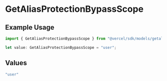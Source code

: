 # GetAliasProtectionBypassScope

## Example Usage

```typescript
import { GetAliasProtectionBypassScope } from "@vercel/sdk/models/getaliasop.js";

let value: GetAliasProtectionBypassScope = "user";
```

## Values

```typescript
"user"
```